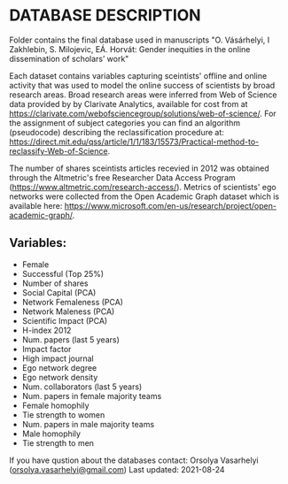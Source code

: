 # DATABASE DESCRIPTION

Folder contains the final database used in manuscripts "O. Vásárhelyi, I Zakhlebin, S. Milojevic, EÁ. Horvát: Gender inequities in the online dissemination of scholars’ work"

Each dataset contains variables capturing sceintists' offline and online activity that was used to model the online success of scientists by broad research areas. Broad research areas were inferred from Web of Science data provided by by Clarivate Analytics, available for cost from at https://clarivate.com/webofsciencegroup/solutions/web-of-science/.  For the assignment of subject categories you can find an algorithm (pseudocode) describing the reclassification procedure at: https://direct.mit.edu/qss/article/1/1/183/15573/Practical-method-to-reclassify-Web-of-Science.

The number of shares sceintists articles recevied in 2012 was obtained through the Altmetric's free Researcher Data Access Program (https://www.altmetric.com/research-access/). Metrics of scientists' ego networks were collected from the Open Academic Graph dataset which is available here: https://www.microsoft.com/en-us/research/project/open-academic-graph/. 
 

## Variables:

- Female
- Successful (Top 25%)
- Number of shares
- Social Capital (PCA)
- Network Femaleness (PCA)
- Network Maleness (PCA)
- Scientific Impact (PCA)
- H-index 2012
- Num. papers (last 5 years)
- Impact factor
- High impact journal
- Ego network degree
- Ego network density
- Num. collaborators (last 5 years)
- Num. papers in female majority teams
- Female homophily
- Tie strength to women
- Num. papers in male majority teams
- Male homophily
- Tie strength to men


If you have qustion about the databases contact: 
Orsolya Vasarhelyi (orsolya.vasarhelyi@gmail.com)
Last updated: 2021-08-24
